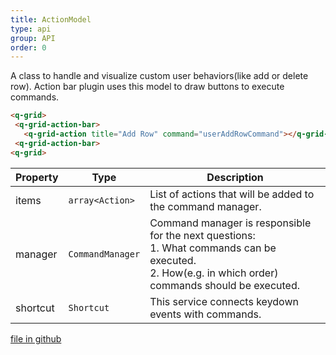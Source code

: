 ```yaml
---
title: ActionModel
type: api
group: API
order: 0
---
```

A class to handle and visualize custom user behaviors(like add or delete row). Action bar plugin uses this model to draw buttons to execute commands.
```html
<q-grid>
 <q-grid-action-bar>
   <q-grid-action title="Add Row" command="userAddRowCommand"></q-grid-action>
 <q-grid-action-bar>
<q-grid>
```


Property|Type|Description
---|---|---
items|`array<Action>`|List of actions that will be added to the command manager.
manager|`CommandManager`|Command manager is responsible for the next questions:<br />1. What commands can be executed.<br />2. How(e.g. in which order) commands should be executed.
shortcut|`Shortcut`|This service connects keydown events with commands.

[file in github](https://github.com/qgrid/ng2/tree/master/core/action/action.model.js)
